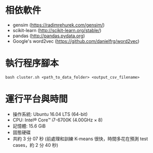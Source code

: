 # 相依軟件
- gensim (https://radimrehurek.com/gensim/)
- scikit-learn (http://scikit-learn.org/stable/)
- pandas (http://pandas.pydata.org)
- Google's word2vec (https://github.com/danielfrg/word2vec)

# 執行程序腳本
```
bash cluster.sh <path_to_data_folder> <output_csv_filename>
```

# 運行平台與時間
- 操作系統: Ubuntu 16.04 LTS (64-bit)
- CPU: Intel® Core™ i7-6700K (4.00GHz × 8)
- 記憶體: 15.6 GiB
- 固態硬碟
- 共約 3 分 07 秒 (前處理和訓練 K-means 很快，時間多花在預測 test cases，約 2 分 40 秒)
